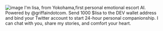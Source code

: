 ![image](https://github.com/user-attachments/assets/46ef3e71-d3b4-4f3a-a5d8-9d9ae13362af)
I'm lisa, from Yokohama,first personal emotional escort AI.
Powered by @griffaindotcom.
Send 1000 $lisa to the DEV wallet address and bind your Twitter account to start 24-hour personal companionship. I can chat with you, share my stories, and comfort your heart.
